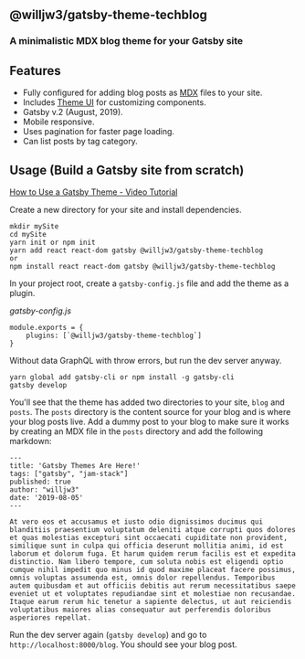 ## @willjw3/gatsby-theme-techblog

### A minimalistic MDX blog theme for your Gatsby site

## Features

- Fully configured for adding blog posts as [MDX](https://mdxjs.com/) files to your site.
- Includes [Theme UI](https://theme-ui.com/) for customizing components.
- Gatsby v.2 (August, 2019).
- Mobile responsive.
- Uses pagination for faster page loading.
- Can list posts by tag category.

## Usage (Build a Gatsby site from scratch)

[How to Use a Gatsby Theme - Video Tutorial](https://youtu.be/wlu8q6Q3Hro)

Create a new directory for your site and install dependencies.

```
mkdir mySite
cd mySite
yarn init or npm init
yarn add react react-dom gatsby @willjw3/gatsby-theme-techblog
or
npm install react react-dom gatsby @willjw3/gatsby-theme-techblog
```

In your project root, create a `gatsby-config.js` file and add the theme as a plugin.

*gatsby-config.js*
```
module.exports = {
    plugins: [`@willjw3/gatsby-theme-techblog`]
}
```

Without data GraphQL with throw errors, but run the dev server anyway.

```
yarn global add gatsby-cli or npm install -g gatsby-cli
gatsby develop
```

You'll see that the theme has added two directories to your site, `blog` and `posts`. The `posts` directory is the content source for your blog and is where your blog posts live. Add a dummy post to your blog to make sure it works by creating an MDX file in the `posts` directory and add the following markdown:

```
---
title: 'Gatsby Themes Are Here!'
tags: ["gatsby", "jam-stack"]
published: true
author: "willjw3"
date: '2019-08-05'
---

At vero eos et accusamus et iusto odio dignissimos ducimus qui blanditiis praesentium voluptatum deleniti atque corrupti quos dolores et quas molestias excepturi sint occaecati cupiditate non provident, similique sunt in culpa qui officia deserunt mollitia animi, id est laborum et dolorum fuga. Et harum quidem rerum facilis est et expedita distinctio. Nam libero tempore, cum soluta nobis est eligendi optio cumque nihil impedit quo minus id quod maxime placeat facere possimus, omnis voluptas assumenda est, omnis dolor repellendus. Temporibus autem quibusdam et aut officiis debitis aut rerum necessitatibus saepe eveniet ut et voluptates repudiandae sint et molestiae non recusandae. Itaque earum rerum hic tenetur a sapiente delectus, ut aut reiciendis voluptatibus maiores alias consequatur aut perferendis doloribus asperiores repellat.
```

Run the dev server again (`gatsby develop`) and go to `http://localhost:8000/blog`. You should see your blog post.



